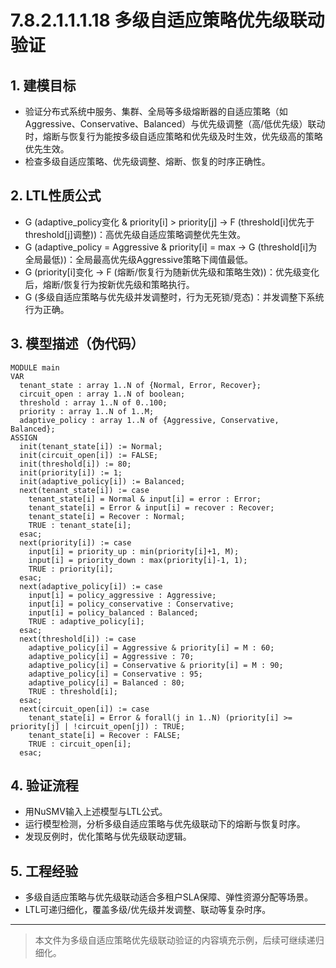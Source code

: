 # 7.8.2.1.1.1.18 多级自适应策略优先级联动验证

## 1. 建模目标

- 验证分布式系统中服务、集群、全局等多级熔断器的自适应策略（如Aggressive、Conservative、Balanced）与优先级调整（高/低优先级）联动时，熔断与恢复行为能按多级自适应策略和优先级及时生效，优先级高的策略优先生效。
- 检查多级自适应策略、优先级调整、熔断、恢复的时序正确性。

## 2. LTL性质公式

- G (adaptive_policy变化 & priority[i] > priority[j] -> F (threshold[i]优先于threshold[j]调整))：高优先级自适应策略调整优先生效。
- G (adaptive_policy = Aggressive & priority[i] = max -> G (threshold[i]为全局最低))：全局最高优先级Aggressive策略下阈值最低。
- G (priority[i]变化 -> F (熔断/恢复行为随新优先级和策略生效))：优先级变化后，熔断/恢复行为按新优先级和策略执行。
- G (多级自适应策略与优先级并发调整时，行为无死锁/竞态)：并发调整下系统行为正确。

## 3. 模型描述（伪代码）

```smv
MODULE main
VAR
  tenant_state : array 1..N of {Normal, Error, Recover};
  circuit_open : array 1..N of boolean;
  threshold : array 1..N of 0..100;
  priority : array 1..N of 1..M;
  adaptive_policy : array 1..N of {Aggressive, Conservative, Balanced};
ASSIGN
  init(tenant_state[i]) := Normal;
  init(circuit_open[i]) := FALSE;
  init(threshold[i]) := 80;
  init(priority[i]) := 1;
  init(adaptive_policy[i]) := Balanced;
  next(tenant_state[i]) := case
    tenant_state[i] = Normal & input[i] = error : Error;
    tenant_state[i] = Error & input[i] = recover : Recover;
    tenant_state[i] = Recover : Normal;
    TRUE : tenant_state[i];
  esac;
  next(priority[i]) := case
    input[i] = priority_up : min(priority[i]+1, M);
    input[i] = priority_down : max(priority[i]-1, 1);
    TRUE : priority[i];
  esac;
  next(adaptive_policy[i]) := case
    input[i] = policy_aggressive : Aggressive;
    input[i] = policy_conservative : Conservative;
    input[i] = policy_balanced : Balanced;
    TRUE : adaptive_policy[i];
  esac;
  next(threshold[i]) := case
    adaptive_policy[i] = Aggressive & priority[i] = M : 60;
    adaptive_policy[i] = Aggressive : 70;
    adaptive_policy[i] = Conservative & priority[i] = M : 90;
    adaptive_policy[i] = Conservative : 95;
    adaptive_policy[i] = Balanced : 80;
    TRUE : threshold[i];
  esac;
  next(circuit_open[i]) := case
    tenant_state[i] = Error & forall(j in 1..N) (priority[i] >= priority[j] | !circuit_open[j]) : TRUE;
    tenant_state[i] = Recover : FALSE;
    TRUE : circuit_open[i];
  esac;
```

## 4. 验证流程

- 用NuSMV输入上述模型与LTL公式。
- 运行模型检测，分析多级自适应策略与优先级联动下的熔断与恢复时序。
- 发现反例时，优化策略与优先级联动逻辑。

## 5. 工程经验

- 多级自适应策略与优先级联动适合多租户SLA保障、弹性资源分配等场景。
- LTL可递归细化，覆盖多级/优先级并发调整、联动等复杂时序。

---
> 本文件为多级自适应策略优先级联动验证的内容填充示例，后续可继续递归细化。
